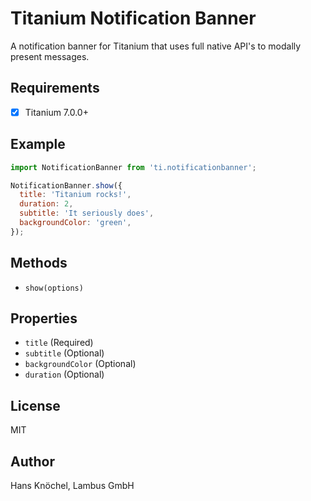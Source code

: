 # Titanium Notification Banner

A notification banner for Titanium that uses full native API's to modally present messages.

## Requirements

- [x] Titanium 7.0.0+

## Example

```js
import NotificationBanner from 'ti.notificationbanner';

NotificationBanner.show({
  title: 'Titanium rocks!',
  duration: 2,
  subtitle: 'It seriously does',
  backgroundColor: 'green',
});
```

## Methods

- `show(options)`

## Properties

- `title` (Required)
- `subtitle` (Optional)
- `backgroundColor` (Optional)
- `duration` (Optional)

## License

MIT

## Author

Hans Knöchel, Lambus GmbH

